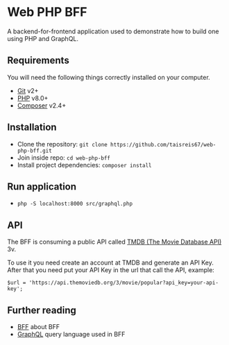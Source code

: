# Web PHP BFF

A backend-for-frontend application used to demonstrate how to build one using PHP and GraphQL.

## Requirements

You will need the following things correctly installed on your computer.

- [Git](http://git-scm.com/) v2+
- [PHP](https://www.php.net/manual/en/install.php) v8.0+
- [Composer](https://getcomposer.org/) v2.4+

## Installation

- Clone the repository: `git clone https://github.com/taisreis67/web-php-bff.git`
- Join inside repo: `cd web-php-bff`
- Install project dependencies: `composer install`

## Run application

- `php -S localhost:8000 src/graphql.php`

## API

The BFF is consuming a public API called [TMDB (The Movie Database API)](https://developers.themoviedb.org/3/getting-started/introduction) 3v.

To use it you need create an account at TMDB and generate an API Key.
After that you need put your API Key in the url that call the API, example:

`$url = 'https://api.themoviedb.org/3/movie/popular?api_key=your-api-key';`

## Further reading

- [BFF](https://philcalcado.com/2015/09/18/the_back_end_for_front_end_pattern_bff.html) about BFF
- [GraphQL](https://graphql.org/learn/) query language used in BFF
